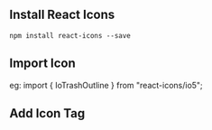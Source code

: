## Install React Icons
```
npm install react-icons --save
```

## Import Icon 
eg: import { IoTrashOutline } from "react-icons/io5";

## Add Icon Tag
